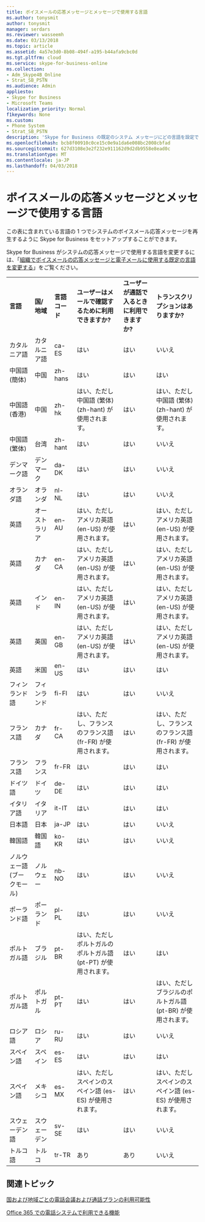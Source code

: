 ```yaml
---
title: ボイスメールの応答メッセージとメッセージで使用する言語
ms.author: tonysmit
author: tonysmit
manager: serdars
ms.reviewer: wasseemh
ms.date: 03/13/2018
ms.topic: article
ms.assetid: 4a57e3d0-8b08-494f-a195-b44afa9cbc0d
ms.tgt.pltfrm: cloud
ms.service: skype-for-business-online
ms.collection:
- Adm_Skype4B_Online
- Strat_SB_PSTN
ms.audience: Admin
appliesto:
- Skype for Business
- Microsoft Teams
localization_priority: Normal
f1keywords: None
ms.custom:
- Phone System
- Strat_SB_PSTN
description: 'Skype for Business の既定のシステム メッセージにどの言語を設定できるかを理解します。 '
ms.openlocfilehash: bcb8f00910c0ce15c0e9a1da6e008bc2008cbfad
ms.sourcegitcommit: 627d3108e3e2f232e911162d9d2db9558e8ead0c
ms.translationtype: MT
ms.contentlocale: ja-JP
ms.lasthandoff: 04/03/2018
---
```

# <a name="languages-for-voicemail-greetings-and-messages"></a>ボイスメールの応答メッセージとメッセージで使用する言語

この表に含まれている言語の 1 つでシステムのボイスメール応答メッセージを再生するように Skype for Business をセットアップすることができます。
  
Skype for Business がシステムの応答メッセージで使用する言語を変更するには、「[組織でボイスメールの応答メッセージと電子メールに使用する既定の言語を変更する](change-the-default-language-for-greetings-and-emails.md)」をご覧ください。
  
|||||||
|:-----|:-----|:-----|:-----|:-----|:-----|
|**言語** <br/> |**国/地域** <br/> |**言語コード** <br/> |**ユーザーはメールで確認するために利用できますか?** <br/> |**ユーザーが通話で入るときに利用できますか?** <br/> |**トランスクリプションはありますか?** <br/> |
|カタルニア語  <br/> |カタルニア語  <br/> |ca-ES  <br/> |はい  <br/> |はい  <br/> |いいえ  <br/> |
|中国語 (簡体)  <br/> |中国  <br/> |zh-hans  <br/> |はい  <br/> |はい  <br/> |はい  <br/> |
|中国語 (香港)  <br/> |中国  <br/> |zh-hk  <br/> |はい、ただし中国語 (繁体) (zh-hant) が使用されます。  <br/> | はい <br/> |はい、ただし中国語 (繁体) (zh-hant) が使用されます。  <br/> |
|中国語 (繁体)  <br/> |台湾  <br/> |zh-hant  <br/> |はい  <br/> |はい  <br/> |いいえ  <br/> |
|デンマーク語  <br/> |デンマーク  <br/> |da-DK  <br/> |はい  <br/> |はい  <br/> |いいえ  <br/> |
|オランダ語  <br/> |オランダ  <br/> |nl-NL  <br/> |はい  <br/> |はい  <br/> |いいえ  <br/> |
|英語  <br/> |オーストラリア  <br/> |en-AU  <br/> |はい、ただしアメリカ英語 (en-US) が使用されます。  <br/> |はい  <br/> |はい、ただしアメリカ英語 (en-US) が使用されます。  <br/> |
|英語  <br/> |カナダ  <br/> |en-CA  <br/> |はい、ただしアメリカ英語 (en-US) が使用されます。  <br/> |はい  <br/> |はい、ただしアメリカ英語 (en-US) が使用されます。  <br/> |
|英語  <br/> |インド  <br/> |en-IN  <br/> |はい、ただしアメリカ英語 (en-US) が使用されます。  <br/> |はい  <br/> |はい、ただしアメリカ英語 (en-US) が使用されます。  <br/> |
|英語  <br/> |英国  <br/> |en-GB  <br/> |はい、ただしアメリカ英語 (en-US) が使用されます。  <br/> |はい  <br/> |はい、ただしアメリカ英語 (en-US) が使用されます。  <br/> |
|英語  <br/> |米国  <br/> |en-US  <br/> |はい  <br/> |はい  <br/> |はい  <br/> |
|フィンランド語  <br/> |フィンランド  <br/> |fi-Fl  <br/> |はい  <br/> |はい  <br/> |いいえ  <br/> |
|フランス語  <br/> |カナダ  <br/> |fr-CA  <br/> |はい、ただし、フランスのフランス語 (fr-FR) が使用されます。  <br/> |はい  <br/> |はい、ただし、フランスのフランス語 (fr-FR) が使用されます。  <br/> |
|フランス語  <br/> |フランス  <br/> |fr-FR  <br/> |はい  <br/> |はい  <br/> |はい  <br/> |
|ドイツ語  <br/> |ドイツ  <br/> |de-DE  <br/> |はい  <br/> |はい  <br/> |はい  <br/> |
|イタリア語  <br/> |イタリア  <br/> |it-IT  <br/> |はい  <br/> |はい  <br/> |はい  <br/> |
|日本語  <br/> |日本  <br/> |ja-JP  <br/> |はい  <br/> |はい  <br/> |いいえ  <br/> |
|韓国語  <br/> |韓国語  <br/> |ko-KR  <br/> |はい  <br/> |はい  <br/> |いいえ  <br/> |
|ノルウェー語 (ブークモール)  <br/> |ノルウェー  <br/> |nb-NO  <br/> |はい  <br/> |はい  <br/> |いいえ  <br/> |
|ポーランド語  <br/> |ポーランド  <br/> |pl-PL  <br/> |はい  <br/> | はい <br/> |いいえ  <br/> |
|ポルトガル語  <br/> |ブラジル  <br/> |pt-BR  <br/> |はい、ただしポルトガルのポルトガル語 (pt-PT) が使用されます。  <br/> |はい  <br/> |はい  <br/> |
|ポルトガル語  <br/> |ポルトガル  <br/> |pt-PT  <br/> |はい  <br/> |はい  <br/> |はい、ただしブラジルのポルトガル語 (pt-BR) が使用されます。  <br/> |
|ロシア語  <br/> |ロシア  <br/> |ru-RU  <br/> |はい  <br/> |はい  <br/> |いいえ  <br/> |
|スペイン語  <br/> |スペイン  <br/> |es-ES  <br/> |はい  <br/> |はい  <br/> |はい  <br/> |
|スペイン語  <br/> |メキシコ  <br/> |es-MX  <br/> |はい、ただしスペインのスペイン語 (es-ES) が使用されます。  <br/> |はい  <br/> |はい、ただしスペインのスペイン語 (es-ES) が使用されます。  <br/> |
|スウェーデン語  <br/> |スウェーデン  <br/> |sv-SE  <br/> |はい  <br/> |はい  <br/> |いいえ  <br/> |
|トルコ語  <br/> |トルコ  <br/> |tr-TR  <br/> |あり  <br/> |あり  <br/> |いいえ  <br/> |
   
## <a name="related-topics"></a>関連トピック
[国および地域ごとの電話会議および通話プランの利用可能性](../../country-and-region-availability-for-audio-conferencing-and-calling-plans/country-and-region-availability-for-audio-conferencing-and-calling-plans.md)

[Office 365 での電話システムで利用できる機能](../../what-is-phone-system-in-office-365/here-s-what-you-get-with-phone-system.md)
  
  
 